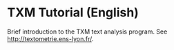 TXM Tutorial (English)
======================

Brief introduction to the TXM text analysis program. See <http://textometrie.ens-lyon.fr/>.

